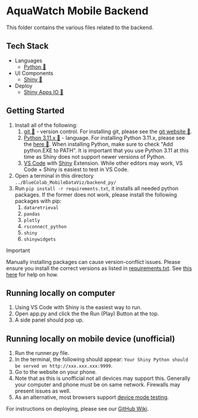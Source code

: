 # AquaWatch Mobile Backend

This folder contains the various files related to the backend.

## Tech Stack
-   Languages
    -   [Python 🔗](https://www.python.org/)
-   UI Components
    -   [Shiny 🔗](https://shiny.posit.co/py/)
-   Deploy
    -   [Shiny Apps IO 🔗](https://www.shinyapps.io/)

## Getting Started
1. Install all of the following:
   1. [git 🔗](https://git-scm.com/) - version control. For installing git, please see the [git website 🔗](https://git-scm.com/).
   2. [Python 3.11.x 🔗](https://www.python.org/) - language. For installing Python 3.11.x, please see the [here 🔗](https://www.python.org/downloads/release/python-3119/). When installing Python, make sure to check "Add python.EXE to PATH". It is important that you use Python 3.11 at this time as Shiny does not support newer versions of Python.
   3. [VS Code](https://code.visualstudio.com/) with [Shiny](https://marketplace.visualstudio.com/items?itemName=Posit.shiny) Extension. While other editors may work, VS Code + Shiny is easiest to test in VS Code.
2. Open a terminal in this directory ``../BlueColab_MobileDataViz/backend_py/``
3. Run ``pip install -r requirements.txt``, it installs all needed python packages. If the former does not work, please install the following packages with pip:
   1. ``dataretrieval``
   2. ``pandas``
   3. ``plotly``
   4. ``rsconnect_python``
   5. ``shiny``
   6. ``shinywidgets``

> [!IMPORTANT]
> Manually installing packages can cause version-conflict issues. Please ensure you install the correct versions as listed in [requirements.txt](./requirements.txt). See [this here](https://stackoverflow.com/a/5226504) for help on how.

## Running locally on computer
1. Using VS Code with Shiny is the easiest way to run. 
2. Open app.py and click the the Run (Play) Button at the top.
3. A side panel should pop up.

## Running locally on mobile device (unofficial)
1. Run the runner.py file.
2. In the terminal, the following should appear: `Your Shiny Python should be served on http://xxx.xxx.xxx:9999`. 
3. Go to the website on your phone.
4. Note that as this is unofficial not all devices may support this. Generally your computer and phone must be on same network. Firewalls may present issues as well. 
5. As an alternative, most browsers support [device mode testing](https://developer.chrome.com/docs/devtools/device-mode). 

For instructions on deploying, please see our [GitHub Wiki](https://github.com/bluecolab/BlueColab_MobileDataViz/wiki/Backend-Deployment).
